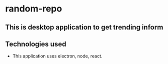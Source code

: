 # random-repo
## This is desktop application to get trending inform
## Technologies used
- This application uses electron, node, react.
